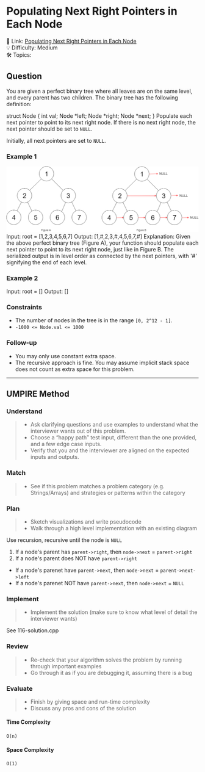 # Populating Next Right Pointers in Each Node

🔗 Link: [Populating Next Right Pointers in Each Node](https://leetcode.com/problems/populating-next-right-pointers-in-each-node/description/)<br>
💡 Difficulty: Medium<br>
🛠️ Topics: <br>

## Question

You are given a perfect binary tree where all leaves are on the same level, and every parent has two children. The binary tree has the following definition:

struct Node {
  int val;
  Node *left;
  Node *right;
  Node *next;
}
Populate each next pointer to point to its next right node. If there is no next right node, the next pointer should be set to `NULL`.

Initially, all next pointers are set to `NULL`.

### Example 1

![image](./example1.png)
Input: root = [1,2,3,4,5,6,7]
Output: [1,#,2,3,#,4,5,6,7,#]
Explanation: Given the above perfect binary tree (Figure A), your function should populate each next pointer to point to its next right node, just like in Figure B. The serialized output is in level order as connected by the next pointers, with '#' signifying the end of each level.

### Example 2

Input: root = []
Output: []

### Constraints

* The number of nodes in the tree is in the range `[0, 2^12 - 1]`.
* `-1000 <= Node.val <= 1000`

### Follow-up

* You may only use constant extra space.
* The recursive approach is fine. You may assume implicit stack space does not count as extra space for this problem.

---

## UMPIRE Method

### Understand

> - Ask clarifying questions and use examples to understand what the interviewer wants out of this problem.
> - Choose a “happy path” test input, different than the one provided, and a few edge case inputs. 
> - Verify that you and the interviewer are aligned on the expected inputs and outputs.

### Match
> - See if this problem matches a problem category (e.g. Strings/Arrays) and strategies or patterns within the category

### Plan
> - Sketch visualizations and write pseudocode
> - Walk through a high level implementation with an existing diagram

Use recursion, recursive until the node is `NULL`
1. If a node's parent has `parent->right`, then `node->next` = `parent->right`
2. If a node's parent does NOT have `parent->right`
  * If a node's parenet have `parent->next`, then `node->next` = `parent->next->left`
  * If a node's parenet NOT have `parent->next`, then `node->next` = `NULL`

### Implement
> - Implement the solution (make sure to know what level of detail the interviewer wants)

See 116-solution.cpp

### Review
> - Re-check that your algorithm solves the problem by running through important examples
> - Go through it as if you are debugging it, assuming there is a bug

### Evaluate
> - Finish by giving space and run-time complexity
> - Discuss any pros and cons of the solution

#### Time Complexity

`O(n)`

#### Space Complexity

`O(1)`
